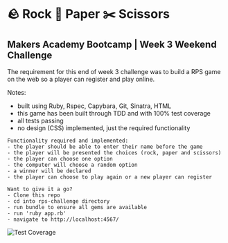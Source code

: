 # 🪨 Rock 📜 Paper ✂️ Scissors

Makers Academy Bootcamp | Week 3 Weekend Challenge
-------

The requirement for this end of week 3 challenge was to build a RPS game on the web so a player can register and play online.  

Notes: 
- built using Ruby, Rspec, Capybara, Git, Sinatra, HTML
- this game has been built through TDD and with 100% test coverage 
- all tests passing
- no design (CSS) implemented, just the required functionality

```
Functionality required and implemented:
- the player should be able to enter their name before the game
- the player will be presented the choices (rock, paper and scissors)
- the player can choose one option
- the computer will choose a random option
- a winner will be declared
- the player can choose to play again or a new player can register

```

```
Want to give it a go? 
- Clone this repo
- cd into rps-challenge directory
- run bundle to ensure all gems are available
- run 'ruby app.rb'
- navigate to http://localhost:4567/
```

![Test Coverage](https://user-images.githubusercontent.com/10349072/147600240-264ce540-d830-4490-8340-9612c080709c.png)
